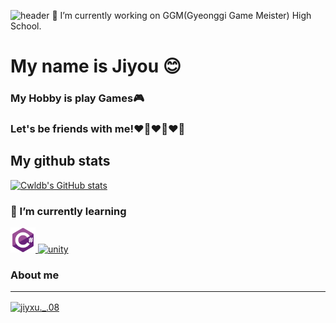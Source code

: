 ![header](https://capsule-render.vercel.app/api?type=waving&height=300&color=gradient&text=Hi!😊%20nice%20to%20meet%20you&section=header)
🔭 I’m currently working on GGM(Gyeonggi Game Meister) High School.
#  My name is Jiyou 😊
### My Hobby is play Games🎮 <br>
### Let's be friends with me!❤️‍🔥❤️‍🔥❤️‍🔥
## My github stats
[![Cwldb's GitHub stats](https://github-readme-stats.vercel.app/api?username=Cwldb)](https://github.com/anuraghazra/github-readme-stats)
<h3 align="left">🌱 I’m currently learning</h3>
<p align="left"> <a href="https://www.w3schools.com/cs/" target="_blank" rel="noreferrer"> <img src="https://raw.githubusercontent.com/devicons/devicon/master/icons/csharp/csharp-original.svg" alt="csharp" width="40" height="40"/> </a> <a href="https://unity.com/" target="_blank" rel="noreferrer"> <img src="https://www.vectorlogo.zone/logos/unity3d/unity3d-icon.svg" alt="unity" width="40" height="40"/> </a> </p>

### About me
----
<a href="https://instagram.com/jiyxu._.08" target="blank"><img align="center" src="https://raw.githubusercontent.com/rahuldkjain/github-profile-readme-generator/master/src/images/icons/Social/instagram.svg" alt="jiyxu._.08" height="30" width="40" /></a> <br>

<!--
**Cwldb/Cwldb** is a ✨ _special_ ✨ repository because its `README.md` (this file) appears on your GitHub profile.

Here are some ideas to get you started:

- 🔭 I’m currently working on ...
- 🌱 I’m currently learning ...
- 👯 I’m looking to collaborate on ...
- 🤔 I’m looking for help with ...
- 💬 Ask me about ...
- 📫 How to reach me: ...
- 😄 Pronouns: ...
- ⚡ Fun fact: ...
-->

